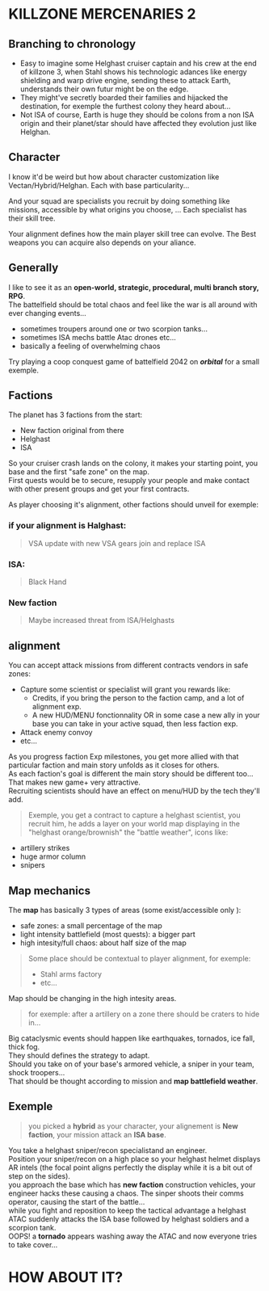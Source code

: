 
# KILLZONE MERCENARIES 2

## Branching to chronology

 - Easy to imagine some Helghast cruiser captain and his crew at the end of killzone 3, when Stahl shows his technologic adances like energy shielding and warp drive engine, sending these to attack Earth, understands their own futur might be on the edge.  
 - They might've secretly boarded their families and hijacked the destination, for exemple the furthest colony they heard about...  
 - Not ISA of course, Earth is huge they should be colons from a non ISA origin and their planet/star should have affected they evolution just like Helghan.  

## Character

I know it'd be weird but how about character customization like Vectan/Hybrid/Helghan.
Each with base particularity...
  
And your squad are specialists you recruit by doing something like missions, accessible by what origins you choose, ...
Each specialist has their skill tree.
  
Your alignment defines how the main player skill tree can evolve.
The Best weapons you can acquire also depends on your aliance.

## Generally

I like to see it as an **open-world, strategic, procedural, multi branch story, RPG**.  
The battelfield should be total chaos and feel like the war is all around with ever changing events...
 - sometimes troupers around one or two scorpion tanks...
 - sometimes ISA mechs battle Atac drones etc...
 - basically a feeling of overwhelming chaos

Try playing a coop conquest game of battelfield 2042 on ***orbital*** for a small exemple.

## Factions

The planet has 3 factions from the start:
 - New faction original from there
 - Helghast
 - ISA

So your cruiser crash lands on the colony, it makes your starting point, you base and the first "safe zone" on the map.  
First quests would be to secure, resupply your people and make contact with other present groups and get your first contracts.

As player choosing it's alignment, other factions should unveil for exemple:

### if your alignment is Halghast:

> VSA update with new VSA gears join and replace ISA

### ISA:

> Black Hand

### New faction

> Maybe increased threat from ISA/Helghasts

## alignment

You can accept attack missions from different contracts vendors in safe zones:
 - Capture some scientist or specialist will grant you rewards like:
   - Credits, if you bring the person to the faction camp, and a lot of alignment exp.
   - A new HUD/MENU fonctionnality OR in some case a new ally in your base you can take in your active squad, then less faction exp.
 - Attack enemy convoy
 - etc...

As you progress faction Exp milestones, you get more allied with that particular faction and main story unfolds as it closes for others.  
As each faction's goal is different the main story should be different too... That makes new game+ very attractive.  
Recruiting scientists should have an effect on menu/HUD by the tech they'll add.  
> Exemple, you get a contract to capture a helghast scientist, you recruit him, he adds a layer on your world map displaying in the "helghast orange/brownish" the "battle weather", icons like:
 - artillery strikes
 - huge armor column
 - snipers

## Map mechanics

The **map**  has basically 3 types of areas (some exist/accessible only ):
 - safe zones: a small percentage of the map
 - light intensity battlefield (most quests): a bigger part
 - high intesity/full chaos: about half size of the map

> Some place should be contextual to player alignment, for exemple:
> - Stahl arms factory
> - etc...

Map should be changing in the high intesity areas.
> for exemple: after a artillery on a zone there should be craters to hide in...  

Big cataclysmic events should happen like earthquakes, tornados, ice fall, thick fog.  
They should defines the strategy to adapt.  
Should you take on of your base's armored vehicle, a sniper in your team, shock troopers...  
That should be thought according to mission and **map battlefield weather**.

## Exemple

> you picked a **hybrid** as your character, your alignement is **New faction**, your mission attack an **ISA base**.  

You take a helghast sniper/recon specialistand an engineer.  
Position your sniper/recon on a high place so your helghast helmet displays AR intels (the focal point aligns perfectly the display while it is a bit out of step on the sides).  
you approach the base which has **new faction** construction vehicles, your engineer hacks these causing a chaos. The sinper shoots their comms operator, causing the start of the battle...  
while you fight and reposition to keep the tactical advantage a helghast ATAC suddenly attacks the ISA base followed by helghast soldiers and a scorpion tank.  
OOPS! a **tornado** appears washing away the ATAC and now everyone tries to take cover...

# HOW ABOUT IT?